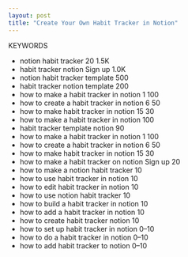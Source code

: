 ```yaml
---
layout: post
title: "Create Your Own Habit Tracker in Notion"
---
```


KEYWORDS

- notion habit tracker	20	1.5K
- habit tracker notion	Sign up	1.0K
- notion habit tracker template		500
- habit tracker notion template		200
- how to make a habit tracker in notion	1	100
- how to create a habit tracker in notion	6	50
- how to make habit tracker in notion	15	30
- how to make a habit tracker in notion		100
- habit tracker template notion		90
- how to make a habit tracker in notion	1	100
- how to create a habit tracker in notion	6	50
- how to make habit tracker in notion	15	30
- how to make a habit tracker on notion	Sign up	20
- how to make a notion habit tracker		10
- how to use habit tracker in notion		10
- how to edit habit tracker in notion		10
- how to use notion habit tracker		10
- how to build a habit tracker in notion		10
- how to add a habit tracker in notion		10
- how to create habit tracker notion		10
- how to set up habit tracker in notion		0–10
- how to do a habit tracker in notion		0–10
- how to add habit tracker to notion		0–10